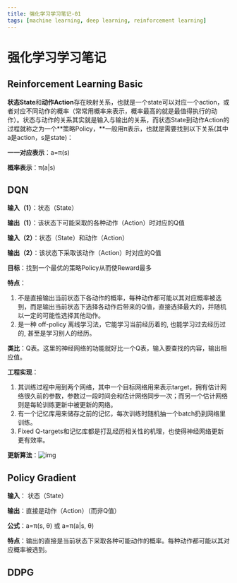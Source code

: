 ```yaml
---
title: 强化学习学习笔记-01
tags: [machine learning, deep learning, reinforcement learning]
---
```


# 强化学习学习笔记

## Reinforcement Learning Basic

**状态State**和**动作Action**存在映射关系，也就是一个state可以对应一个action，或者对应不同动作的概率（常常用概率来表示，概率最高的就是最值得执行的动作）。状态与动作的关系其实就是输入与输出的关系，而状态State到动作Action的过程就称之为一个**策略Policy，**一般用π表示，也就是需要找到以下关系(其中a是action，s是state)：

**一一对应表示**：a=π(s)

**概率表示**：π(a|s)

## DQN

**输入（1）**：状态（State）

**输出（1）**：该状态下可能采取的各种动作（Action）时对应的Q值

**输入（2）**：状态（State）和动作（Action）

**输出（2）**：该状态下采取该动作（Action）时对应的Q值

**目标**：找到一个最优的策略Policy从而使Reward最多

**特点**：

1. 不是直接输出当前状态下各动作的概率，每种动作都可能以其对应概率被选到，而是输出当前状态下选择各动作后带来的Q值，直接选择最大的，并随机以一定的可能性选择其他动作。
2. 是一种 off-policy 离线学习法，它能学习当前经历着的, 也能学习过去经历过的, 甚至是学习别人的经历。

**类比**：Q表。这里的神经网络的功能就好比一个Q表，输入要查找的内容，输出相应值。

**工程实现**：

1. 其训练过程中用到两个网络，其中一个目标网络用来表示target，拥有估计网络很久前的参数，参数过一段时间会和估计网络同步一次；而另一个估计网络则是每轮训练更新中被更新的网络。
2. 有一个记忆库用来储存之前的记忆，每次训练时随机抽一个batch扔到网络里训练。
3. Fixed Q-targets和记忆库都是打乱经历相关性的机理，也使得神经网络更新更有效率。

**更新算法**：![img](https://ws3.sinaimg.cn/large/006tNbRwgy1fxearwxiqnj30so0n2jxu.jpg)

## Policy Gradient

**输入**： 状态（State）

**输出**：直接是动作（Action）（而非Q值）

**公式**：a=π(s, θ) 或 a=π(a|s, θ)

**特点**：输出的直接是当前状态下采取各种可能动作的概率。每种动作都可能以其对应概率被选到。



## DDPG